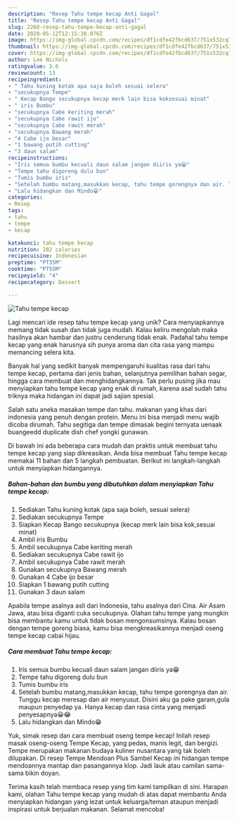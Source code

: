 ```yaml
---
description: "Resep Tahu tempe kecap Anti Gagal"
title: "Resep Tahu tempe kecap Anti Gagal"
slug: 2268-resep-tahu-tempe-kecap-anti-gagal
date: 2020-05-12T12:15:38.076Z
image: https://img-global.cpcdn.com/recipes/df1cdfe42fbcd637/751x532cq70/tahu-tempe-kecap-foto-resep-utama.jpg
thumbnail: https://img-global.cpcdn.com/recipes/df1cdfe42fbcd637/751x532cq70/tahu-tempe-kecap-foto-resep-utama.jpg
cover: https://img-global.cpcdn.com/recipes/df1cdfe42fbcd637/751x532cq70/tahu-tempe-kecap-foto-resep-utama.jpg
author: Lee Nichols
ratingvalue: 3.6
reviewcount: 13
recipeingredient:
- " Tahu kuning kotak apa saja boleh sesuai selera"
- "secukupnya Tempe"
- " Kecap Bango secukupnya kecap merk lain bisa koksesuai minat"
- " iris Bumbu"
- "secukupnya Cabe keriting merah"
- "secukupnya Cabe rawit ijo"
- "secukupnya Cabe rawit merah"
- "secukupnya Bawang merah"
- "4 Cabe ijo besar"
- "1 bawang putih cutting"
- "3 daun salam"
recipeinstructions:
- "Iris semua bumbu kecuali daun salam jangan diiris ya😁"
- "Tempe tahu digoreng dulu bun"
- "Tumis bumbu iris"
- "Setelah bumbu matang,masukkan kecap, tahu tempe gorengnya dan air. Tunggu kecap meresap dan air menyusut. Disini aku ga pake garam,gula maupun penyedap ya. Hanya kecap dan rasa cinta yang menjadi penyesapnya😀😂"
- "Lalu hidangkan dan Mindo😁"
categories:
- Resep
tags:
- tahu
- tempe
- kecap

katakunci: tahu tempe kecap 
nutrition: 282 calories
recipecuisine: Indonesian
preptime: "PT35M"
cooktime: "PT55M"
recipeyield: "4"
recipecategory: Dessert

---
```



![Tahu tempe kecap](https://img-global.cpcdn.com/recipes/df1cdfe42fbcd637/751x532cq70/tahu-tempe-kecap-foto-resep-utama.jpg)

Lagi mencari ide resep tahu tempe kecap yang unik? Cara menyiapkannya memang tidak susah dan tidak juga mudah. Kalau keliru mengolah maka hasilnya akan hambar dan justru cenderung tidak enak. Padahal tahu tempe kecap yang enak harusnya sih punya aroma dan cita rasa yang mampu memancing selera kita.

Banyak hal yang sedikit banyak mempengaruhi kualitas rasa dari tahu tempe kecap, pertama dari jenis bahan, selanjutnya pemilihan bahan segar, hingga cara membuat dan menghidangkannya. Tak perlu pusing jika mau menyiapkan tahu tempe kecap yang enak di rumah, karena asal sudah tahu triknya maka hidangan ini dapat jadi sajian spesial.

Salah satu aneka masakan tempe dan tahu. makanan yang khas dari indonesia yang penuh dengan protein. Menu ini bisa menjadi menu wajib dicoba dirumah. Tahu segitiga dan tempe dimasak begini ternyata uenaak buangeedd duplicate dish chef yongki gunawan.


Di bawah ini ada beberapa cara mudah dan praktis untuk membuat tahu tempe kecap yang siap dikreasikan. Anda bisa membuat Tahu tempe kecap memakai 11 bahan dan 5 langkah pembuatan. Berikut ini langkah-langkah untuk menyiapkan hidangannya.

<!--inarticleads1-->

##### Bahan-bahan dan bumbu yang dibutuhkan dalam menyiapkan Tahu tempe kecap:

1. Sediakan  Tahu kuning kotak (apa saja boleh, sesuai selera)
1. Sediakan secukupnya Tempe
1. Siapkan  Kecap Bango secukupnya (kecap merk lain bisa kok,sesuai minat)
1. Ambil  iris Bumbu
1. Ambil secukupnya Cabe keriting merah
1. Sediakan secukupnya Cabe rawit ijo
1. Ambil secukupnya Cabe rawit merah
1. Gunakan secukupnya Bawang merah
1. Gunakan 4 Cabe ijo besar
1. Siapkan 1 bawang putih cutting
1. Gunakan 3 daun salam


Apabila tempe asalnya asli dari Indonesia, tahu asalnya dari Cina. Air Asam Jawa, atau bisa diganti cuka secukupnya. Olahan tahu tempe yang mungkin bisa membantu kamu untuk tidak bosan mengonsumsinya. Kalau bosan dengan tempe goreng biasa, kamu bisa mengkreasikannya menjadi oseng tempe kecap cabai hijau. 

<!--inarticleads2-->

##### Cara membuat Tahu tempe kecap:

1. Iris semua bumbu kecuali daun salam jangan diiris ya😁
1. Tempe tahu digoreng dulu bun
1. Tumis bumbu iris
1. Setelah bumbu matang,masukkan kecap, tahu tempe gorengnya dan air. Tunggu kecap meresap dan air menyusut. Disini aku ga pake garam,gula maupun penyedap ya. Hanya kecap dan rasa cinta yang menjadi penyesapnya😀😂
1. Lalu hidangkan dan Mindo😁


Yuk, simak resep dan cara membuat oseng tempe kecap! Inilah resep masak oseng-oseng Tempe Kecap, yang pedas, manis legit, dan bergizi. Tempe merupakan makanan budaya kuliner nusantara yang tak boleh dilupakan. Di resep Tempe Mendoan Plus Sambel Kecap ini hidangan tempe mendoannya mantap dan pasangannya klop. Jadi lauk atau camilan sama-sama bikin doyan. 

Terima kasih telah membaca resep yang tim kami tampilkan di sini. Harapan kami, olahan Tahu tempe kecap yang mudah di atas dapat membantu Anda menyiapkan hidangan yang lezat untuk keluarga/teman ataupun menjadi inspirasi untuk berjualan makanan. Selamat mencoba!
